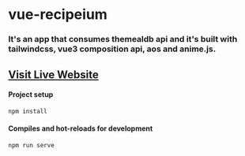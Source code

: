 # vue-recipeium

### It's an app that consumes themealdb api and it's built with tailwindcss, vue3 composition api, aos and anime.js.

## [Visit Live Website](recipeium.netlify.app)

#### Project setup

```
npm install
```

#### Compiles and hot-reloads for development

```
npm run serve
```
